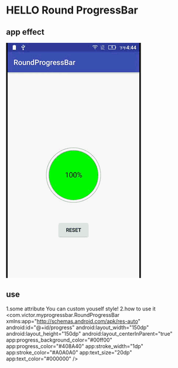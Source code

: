 # HELLO Round ProgressBar
## app effect

![effect](https://github.com/victorfan336/RoundProgressBar/blob/master/progress~1.gif)

## use
1.some attribute
  <declare-styleable name="RoundProgressBar">
        <attr name="text_color" format="color" />
        <attr name="progress_color" format="color" />
        <attr name="stroke_color" format="color" />
        <attr name="progress_background_color" format="color" />
        <attr name="text_size" format="dimension" />
        <attr name="stroke_width" format="dimension" />
    </declare-styleable>
You can custom youself style!
2.how to use it
<com.victor.myprogressbar.RoundProgressBar
        xmlns:app="http://schemas.android.com/apk/res-auto"
        android:id="@+id/progress"
        android:layout_width="150dp"
        android:layout_height="150dp"
        android:layout_centerInParent="true"
        app:progress_background_color="#00ff00"
        app:progress_color="#408A40"
        app:stroke_width="1dp"
        app:stroke_color="#A0A0A0"
        app:text_size="20dp"
        app:text_color="#000000"
        />
